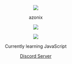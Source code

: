 <p align="center">  
<img src="https://media.discordapp.net/attachments/813341662545313832/813343404507267092/pokemon_pixel.gif">
</p>
<p align="center">
    azonix
<p align="center">  
<img src="https://komarev.com/ghpvc/?username=azonix&color=grey">
</p>
    <p align="center">
  <img src="https://discord.c99.nl/widget/theme-4/789217114056949841.png"/>
</p>
<p align="center">
Currently learning JavaScript
<p align="center">
    <a href="https://discord.gg/PEdUEfV46e">Discord Server</a>

